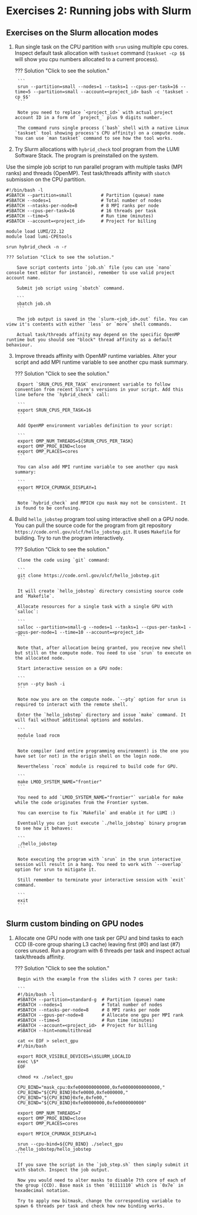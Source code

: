 # Exercises 2: Running jobs with Slurm

## Exercises on the Slurm allocation modes

1. Run single task on the CPU partition with `srun` using multiple cpu cores. Inspect default task allocation with `taskset` command (`taskset -cp $$` will show you cpu numbers allocated to a current process). 

	??? Solution "Click to see the solution."
		
		```
		srun --partition=small --nodes=1 --tasks=1 --cpus-per-task=16 --time=5 --partition=small --account=<project_id> bash -c 'taskset -cp $$' 
		```
		
		Note you need to replace `<project_id>` with actual project account ID in a form of `project_` plus 9 digits number.
		
		The command runs single process (`bash` shell with a native Linux `taskset` tool showing process's CPU affinity) on a compute node. You can use `man taskset` command to see how the tool works.

2. Try Slurm allocations with `hybrid_check` tool program from the LUMI Software Stack. The program is preinstalled on the system. 

Use the simple job script to run parallel program with multiple tasks (MPI ranks) and threads (OpenMP). Test task/threads affinity with `sbatch` submission on the CPU partition.

```
#!/bin/bash -l
#SBATCH --partition=small           # Partition (queue) name
#SBATCH --nodes=1                   # Total number of nodes
#SBATCH --ntasks-per-node=8         # 8 MPI ranks per node
#SBATCH --cpus-per-task=16          # 16 threads per task
#SBATCH --time=5                    # Run time (minutes)
#SBATCH --account=<project_id>      # Project for billing

module load LUMI/22.12
module load lumi-CPEtools

srun hybrid_check -n -r
``` 

	??? Solution "Click to see the solution."
		
		Save script contents into `job.sh` file (you can use `nano` console text editor for instance), remember to use valid project account name.
		
		Submit job script using `sbatch` command. 
		
		```
		sbatch job.sh
		```
		
		The job output is saved in the `slurm-<job_id>.out` file. You can view it's contents with either `less` or `more` shell commands.
		
		Actual task/threads affinity may depend on the specific OpenMP runtime but you should see "block" thread affinity as a default behaviour.

3. Improve threads affinity with OpenMP runtime variables. Alter your script and add MPI runtime variable to see another cpu mask summary. 

	??? Solution "Click to see the solution."
		
		Export `SRUN_CPUS_PER_TASK` environment variable to follow convention from recent Slurm's versions in your script. Add this line before the `hybrid_check` call:
		
		```
		export SRUN_CPUS_PER_TASK=16 
		```
		
		Add OpenMP environment variables definition to your script:
		
		```
		export OMP_NUM_THREADS=${SRUN_CPUS_PER_TASK}
		export OMP_PROC_BIND=close
		export OMP_PLACES=cores
		```
		
		You can also add MPI runtime variable to see another cpu mask summary:
		
		```
		export MPICH_CPUMASK_DISPLAY=1
		```
		
		Note `hybrid_check` and MPICH cpu mask may not be consistent. It is found to be confusing.

4. Build `hello_jobstep` program tool using interactive shell on a GPU node. You can pull the source code for the program from git repository `https://code.ornl.gov/olcf/hello_jobstep.git`. It uses `Makefile` for building. Try to run the program interactively. 

	??? Solution "Click to see the solution."
		
		Clone the code using `git` command:
		
		```
		git clone https://code.ornl.gov/olcf/hello_jobstep.git
		```
		
		It will create `hello_jobstep` directory consisting source code and `Makefile`.
		
		Allocate resources for a single task with a single GPU with `salloc`:
		
		```
		salloc --partition=small-g --nodes=1 --tasks=1 --cpus-per-task=1 --gpus-per-node=1 --time=10 --account=<project_id>
		```
		
		Note that, after allocation being granted, you receive new shell but still on the compute node. You need to use `srun` to execute on the allocated node. 
		
		Start interactive session on a GPU node:
		
		```
		srun --pty bash -i
		```
		
		Note now you are on the compute node. `--pty` option for srun is required to interact with the remote shell.
		
		Enter the `hello_jobstep` directory and issue `make` command. It will fail without additional options and modules.
		
		```
		module load rocm
		```
		
		Note compiler (and entire programming environment) is the one you have set (or not) in the origin shell on the login node.  
		
		Nevertheless `rocm` module is required to build code for GPU.
		
		```
		make LMOD_SYSTEM_NAME="frontier"
		```
		
		You need to add `LMOD_SYSTEM_NAME="frontier"` variable for make while the code originates from the Frontier system.
		
		You can exercise to fix `Makefile` and enable it for LUMI :)
		
		Eventually you can just execute `./hello_jobstep` binary program to see how it behaves:
		
		```
		./hello_jobstep
		```
		
		Note executing the program with `srun` in the srun interactive session will result in a hang. You need to work with `--overlap` option for srun to mitigate it.
		
		Still remember to terminate your interactive session with `exit` command.
		
		```
		exit
		``` 

## Slurm custom binding on GPU nodes

1. Allocate one GPU node with one task per GPU and bind tasks to each CCD (8-core group sharing L3 cache) leaving first (#0) and last (#7) cores unused. Run a program with 6 threads per task and inspect actual task/threads affinity.

	??? Solution "Click to see the solution."
		
		Begin with the example from the slides with 7 cores per task:
		
		```
		#!/bin/bash -l
		#SBATCH --partition=standard-g  # Partition (queue) name
		#SBATCH --nodes=1               # Total number of nodes
		#SBATCH --ntasks-per-node=8     # 8 MPI ranks per node
		#SBATCH --gpus-per-node=8       # Allocate one gpu per MPI rank
		#SBATCH --time=5                # Run time (minutes)
		#SBATCH --account=<project_id>  # Project for billing
		#SBATCH --hint=nomultithread
		
		cat << EOF > select_gpu
		#!/bin/bash
		
		export ROCR_VISIBLE_DEVICES=\$SLURM_LOCALID
		exec \$*
		EOF
		
		chmod +x ./select_gpu
		
		CPU_BIND="mask_cpu:0xfe000000000000,0xfe00000000000000,"
		CPU_BIND="${CPU_BIND}0xfe0000,0xfe000000,"
		CPU_BIND="${CPU_BIND}0xfe,0xfe00,"
		CPU_BIND="${CPU_BIND}0xfe00000000,0xfe0000000000"
		
		export OMP_NUM_THREADS=7
		export OMP_PROC_BIND=close
		export OMP_PLACES=cores
		
		export MPICH_CPUMASK_DISPLAY=1
		
		srun --cpu-bind=${CPU_BIND} ./select_gpu ./hello_jobstep/hello_jobstep
		```
		
		If you save the script in the `job_step.sh` then simply submit it with sbatch. Inspect the job output.
		
		Now you would need to alter masks to disable 7th core of each of the group (CCD). Base mask is then `01111110` which is `0x7e` in hexadecimal notation.
		
		Try to apply new bitmask, change the corresponding variable to spawn 6 threads per task and check how new binding works.
